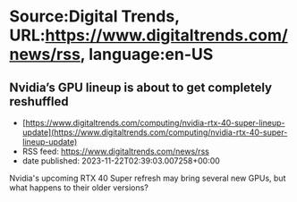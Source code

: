 # Source:Digital Trends, URL:https://www.digitaltrends.com/news/rss, language:en-US

## Nvidia’s GPU lineup is about to get completely reshuffled
 - [https://www.digitaltrends.com/computing/nvidia-rtx-40-super-lineup-update](https://www.digitaltrends.com/computing/nvidia-rtx-40-super-lineup-update)
 - RSS feed: https://www.digitaltrends.com/news/rss
 - date published: 2023-11-22T02:39:03.007258+00:00

Nvidia's upcoming RTX 40 Super refresh may bring several new GPUs, but what happens to their older versions?

